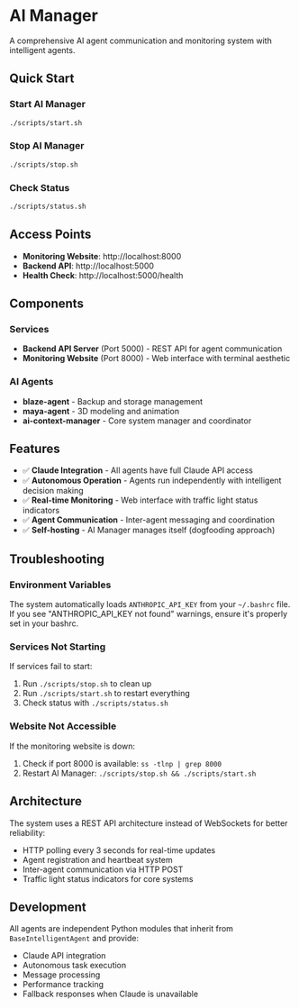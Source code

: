 # AI Manager

A comprehensive AI agent communication and monitoring system with intelligent agents.

## Quick Start

### Start AI Manager
```bash
./scripts/start.sh
```

### Stop AI Manager
```bash
./scripts/stop.sh
```

### Check Status
```bash
./scripts/status.sh
```

## Access Points

- **Monitoring Website**: http://localhost:8000
- **Backend API**: http://localhost:5000
- **Health Check**: http://localhost:5000/health

## Components

### Services
- **Backend API Server** (Port 5000) - REST API for agent communication
- **Monitoring Website** (Port 8000) - Web interface with terminal aesthetic

### AI Agents
- **blaze-agent** - Backup and storage management
- **maya-agent** - 3D modeling and animation
- **ai-context-manager** - Core system manager and coordinator

## Features

- ✅ **Claude Integration** - All agents have full Claude API access
- ✅ **Autonomous Operation** - Agents run independently with intelligent decision making
- ✅ **Real-time Monitoring** - Web interface with traffic light status indicators
- ✅ **Agent Communication** - Inter-agent messaging and coordination
- ✅ **Self-hosting** - AI Manager manages itself (dogfooding approach)

## Troubleshooting

### Environment Variables
The system automatically loads `ANTHROPIC_API_KEY` from your `~/.bashrc` file. If you see "ANTHROPIC_API_KEY not found" warnings, ensure it's properly set in your bashrc.

### Services Not Starting
If services fail to start:
1. Run `./scripts/stop.sh` to clean up
2. Run `./scripts/start.sh` to restart everything
3. Check status with `./scripts/status.sh`

### Website Not Accessible
If the monitoring website is down:
1. Check if port 8000 is available: `ss -tlnp | grep 8000`
2. Restart AI Manager: `./scripts/stop.sh && ./scripts/start.sh`

## Architecture

The system uses a REST API architecture instead of WebSockets for better reliability:
- HTTP polling every 3 seconds for real-time updates
- Agent registration and heartbeat system
- Inter-agent communication via HTTP POST
- Traffic light status indicators for core systems

## Development

All agents are independent Python modules that inherit from `BaseIntelligentAgent` and provide:
- Claude API integration
- Autonomous task execution
- Message processing
- Performance tracking
- Fallback responses when Claude is unavailable
